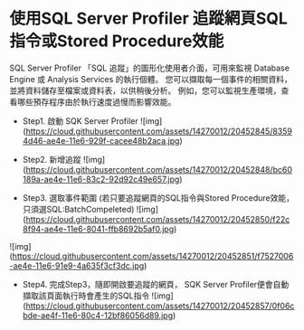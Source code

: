 # 使用SQL Server Profiler 追蹤網頁SQL指令或Stored Procedure效能

SQL Server Profiler 「SQL 追蹤」的圖形化使用者介面，可用來監視 Database Engine 或 Analysis Services 的執行個體。 
您可以擷取每一個事件的相關資料，並將資料儲存至檔案或資料表，以供稍後分析。 例如，您可以監視生產環境，查看哪些預存程序由於執行速度過慢而影響效能。

* Step1. 啟動 SQK Server Profiler
 ![img] (https://cloud.githubusercontent.com/assets/14270012/20452845/83594d46-ae4e-11e6-929f-cacee48b2aca.jpg)
 
* Step2. 新增追蹤
 ![img] (https://cloud.githubusercontent.com/assets/14270012/20452848/bc60189a-ae4e-11e6-83c2-92d92c49e657.jpg)

* Step3. 選取事件範圍 (若只要追蹤網頁的SQL指令與Stored Procedure效能，只須選SQL:BatchCompeleted)
 ![img] (https://cloud.githubusercontent.com/assets/14270012/20452850/f22c8f94-ae4e-11e6-8041-ffb8692b5af0.jpg)
 
 ![img] (https://cloud.githubusercontent.com/assets/14270012/20452851/f7527006-ae4e-11e6-91e9-4a635f3cf3dc.jpg)
 
 
* Step4. 完成Step3，隨即開啟要追蹤的網頁， SQK Server Profiler便會自動擷取該頁面執行時會產生的SQL指令
 ![img] (https://cloud.githubusercontent.com/assets/14270012/20452857/0f06cbde-ae4f-11e6-80c4-12bf86056d89.jpg)
